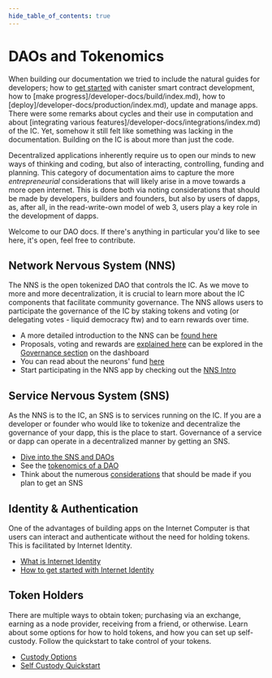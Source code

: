 ```yaml
--- 
hide_table_of_contents: true
---
```


# DAOs and Tokenomics

When building our documentation we tried to include the natural guides for developers; how to [get started](/tutorials/index.mdx) with canister smart contract development, how to [make progress]/developer-docs/build/index.md), how to [deploy]/developer-docs/production/index.md), update and manage apps. There were some remarks about cycles and their use in computation and about [integrating various features]/developer-docs/integrations/index.md) of the IC. Yet, somehow it still felt like something was lacking in the documentation. Building on the IC is about more than just the code. 

Decentralized applications inherently require us to open our minds to new ways of thinking and coding, but also of interacting, controlling, funding and planning. This category of documentation aims to capture the more *entrepreneurial* considerations that will likely arise in a move towards a more open internet. This is done both via noting considerations that should be made by developers, builders and founders, but also by users of dapps, as, after all, in the read-write-own model of web 3, users play a key role in the development of dapps. 

Welcome to our DAO docs. If there's anything in particular you'd like to see here, it's open, feel free to contribute.

## Network Nervous System (NNS)
The NNS is the open tokenized DAO that controls the IC. As we move to more and more decentralization, it is crucial to learn more about the IC components that facilitate community governance. The NNS allows users to participate the governance of the IC by staking tokens and voting (or delegating votes - liquid democracy ftw) and to earn rewards over time. 
- A more detailed introduction to the NNS can be [found here](./nns/nns-intro.md)
- Proposals, voting and rewards are [explained here](./nns/nns-staking-voting-rewards.md) can be explored in the [Governance section](https://dashboard.internetcomputer.org/governance) on the dashboard
- You can read about the neurons' fund [here](./nns/neurons-fund.md)
- Start participating in the NNS app by checking out the [NNS Intro](token-holders/nns-app-quickstart.md)

## Service Nervous System (SNS)
As the NNS is to the IC, an SNS is to services running on the IC. If you are a developer or founder who would like to tokenize and decentralize the governance of your dapp, this is the place to start. Governance of a service or dapp can operate in a decentralized manner by getting an SNS. 
- [Dive into the SNS and DAOs](/developer-docs/integrations/sns/tokenomics/index.md)
- See the [tokenomics of a DAO](/developer-docs/integrations/sns/tokenomics/tokenomics-intro.md)
- Think about the numerous [considerations](/developer-docs/integrations/sns/tokenomics//predeployment-considerations.md) that should be made if you plan to get an SNS


## Identity & Authentication
One of the advantages of building apps on the Internet Computer is that users can interact and authenticate without the need for holding tokens. This is facilitated by Internet Identity. 

- [What is Internet Identity](https://internetcomputer.org/internet-identity)
- [How to get started with Internet Identity](https://internetidentity.zendesk.com/hc/en-us/articles/15430677359124-How-Do-I-Create-an-Internet-Identity-on-My-Mobile-Device-)

## Token Holders
There are multiple ways to obtain token; purchasing via an exchange, earning as a node provider, receiving from a friend, or otherwise. Learn about some options for how to hold tokens, and how you can set up self-custody. Follow the quickstart to take control of your tokens. 
- [Custody Options](token-holders/custody-options-intro.md)
- [Self Custody Quickstart](token-holders/self-custody-quickstart.md)